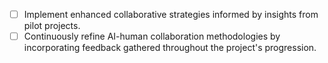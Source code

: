 - [ ] Implement enhanced collaborative strategies informed by insights from pilot projects.
- [ ] Continuously refine AI-human collaboration methodologies by incorporating feedback gathered throughout the project's progression.